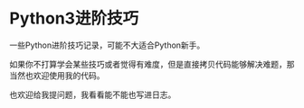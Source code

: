 Python3进阶技巧
================================================================================

一些Python进阶技巧记录，可能不大适合Python新手。

如果你不打算学会某些技巧或者觉得有难度，但是直接拷贝代码能够解决难题，那当然也欢迎使用我的代码。

也欢迎给我提问题，我看看能不能也写进日志。

